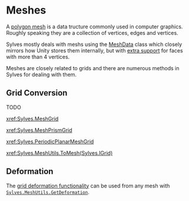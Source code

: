 # Meshes

A [polygon mesh](https://en.wikipedia.org/wiki/Polygon_mesh) is a data tructure commonly used in computer graphics. Roughly speaking they are a collection of vertices, edges and vertices.

Sylves mostly deals with meshs using the [MeshData](xref:Sylves.MeshData) class which closely mirrors how Unity stores them internally, but with [extra support](xref:Sylves.MeshTopology.NGon) for faces with more than 4 vertices.

Meshes are closely related to grids and there are numerous methods in Sylves for dealing with them.

## Grid Conversion

TODO

<xref:Sylves.MeshGrid>

<xref:Sylves.MeshPrismGrid>

<xref:Sylves.PeriodicPlanarMeshGrid>

<xref:Sylves.MeshUtils.ToMesh(Sylves.IGrid)>

## Deformation

The [grid deformation functionality](space.md#deformation) can be used from any mesh with [`Sylves.MeshUtils.GetDeformation`](xref:Sylves.MeshUtils.GetDeformation(Sylves.MeshData,System.Single,System.Single,System.Boolean,System.Int32,System.Int32,System.Int32,System.Boolean)).



